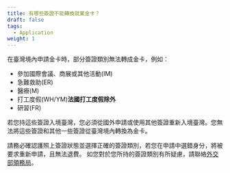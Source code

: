 ```yaml
---
title: 有哪些簽證不能轉換就業金卡？
draft: false
tags:
  - Application
weight: 1
---
```

在臺灣境內申請金卡時，部分簽證類別無法轉成金卡，例如：

* 參加國際會議、商展或其他活動(IM)
* 急難救助(ER)
* 醫療(M)
* 打工度假(WH/YM)**法國打工度假除外**
* 研習(FR)

若您持這些簽證入境臺灣，您必須從國外申請或使用其他簽證重新入境臺灣。您無法將這些簽證和其他一些簽證從臺灣境內轉換為金卡。

請務必確認護照上簽證狀態並選擇正確的簽證類別，若您在申請中選錯身分，將被要求重新申請，且無法退費。
如您對於您所持的簽證類別有所疑慮，請聯絡[外交部領務局](https://www.boca.gov.tw/lp-105-1.html "至外交部領務局網站")。